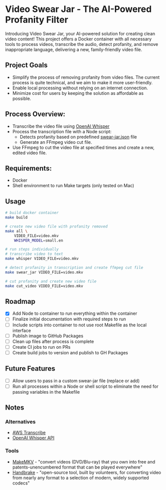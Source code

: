 # Video Swear Jar - The AI-Powered Profanity Filter

Introducing Video Swear Jar, your AI-powered solution for creating clean video content! This project offers a Docker container with all necessary tools to process videos, transcribe the audio, detect profanity, and remove inappropriate language, delivering a new, family-friendly video file.

## Project Goals
- Simplify the process of removing profanity from video files. The current process is quite technical, and we aim to make it more user-friendly.
- Enable local processing without relying on an internet connection.
- Minimize cost for users by keeping the solution as affordable as possible.

## Process Overview:
- Transcribe the video file using [OpenAI Whisper](https://github.com/openai/whisper/)
- Process the transcription file with a Node script:
  - Detects profanity based on predefined [swear-jar.json](src/swear-jar.json) file
  - Generate an FFmpeg video cut file.
- Use FFmpeg to cut the video file at specified times and create a new, edited video file.

## Requirements:
- Docker
- Shell environment to run Make targets (only tested on Mac)

## Usage
```sh
# build docker container
make build

# create new video file with profanity removed
make all \
    VIDEO_FILE=video.mkv
    WHISPER_MODEL=small.en

# run steps individually
# transcribe video to text
make whisper VIDEO_FILE=video.mkv

# detect profanity in transcription and create ffmpeg cut file
make swear_jar VIDEO_FILE=video.mkv

# cut profanity and create new video file
make cut_video VIDEO_FILE=video.mkv
```

## Roadmap
- [x] Add Node to container to run everything within the container
- [ ] Finalize initial documentation with required steps to run
- [ ] Include scripts into container to not use root Makefile as the local interface
- [ ] Publish image to GitHub Packages
- [ ] Clean up files after process is complete
- [ ] Create CI jobs to run on PRs
- [ ] Create build jobs to version and publish to GH Packages

## Future Features
- [ ] Allow users to pass in a custom swear-jar file (replace or add)
- [ ] Run all processes within a Node or shell script to eliminate the need for passing variables in the Makefile

## Notes
### Alternatives
- [AWS Transcribe](https://aws.amazon.com/pm/transcribe/)
- [OpenAI Whisper API](https://openai.com/blog/introducing-chatgpt-and-whisper-apis)

### Tools
- [MakeMKV](https://www.makemkv.com/) - "convert videos (DVD/Blu-ray) that you own into free and patents-unencumbered format that can be played everywhere"
- [Handbrake](https://handbrake.fr/) - "open-source tool, built by volunteers, for converting video from nearly any format to a selection of modern, widely supported codecs"